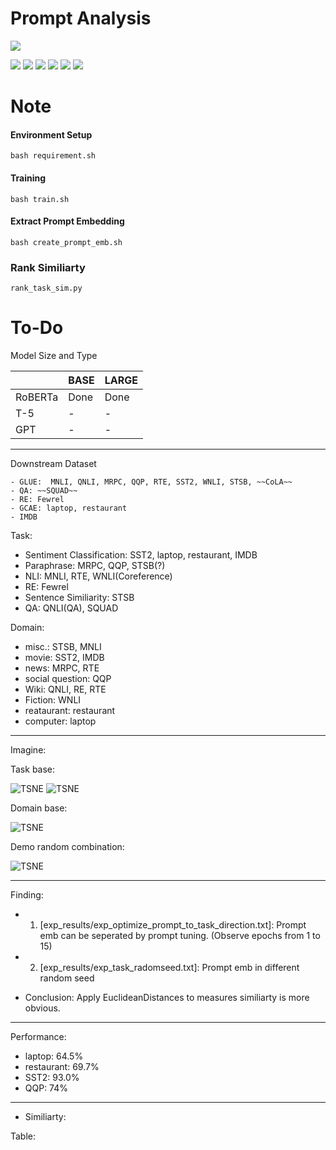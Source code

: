 
# Prompt Analysis

![](https://pandao.github.io/editor.md/images/logos/editormd-logo-180x180.png)

![](https://img.shields.io/github/stars/pandao/editor.md.svg) ![](https://img.shields.io/github/forks/pandao/editor.md.svg) ![](https://img.shields.io/github/tag/pandao/editor.md.svg) ![](https://img.shields.io/github/release/pandao/editor.md.svg) ![](https://img.shields.io/github/issues/pandao/editor.md.svg) ![](https://img.shields.io/bower/v/editor.md.svg)


Note
=============
#### Environment Setup
```
bash requirement.sh
```


#### Training
```
bash train.sh
```


#### Extract Prompt Embedding
```
bash create_prompt_emb.sh
```

### Rank Similiarty
```
rank_task_sim.py
```



To-Do
=============
Model Size and Type

|   |  BASE | LARGE  |
| ------------ | ------------ | ------------ |
| RoBERTa  |  Done  |  Done  |
| T-5  | -  |  - |
| GPT  |  - | -  |   |


---

Downstream Dataset
```
- GLUE:  MNLI, QNLI, MRPC, QQP, RTE, SST2, WNLI, STSB, ~~CoLA~~
- QA: ~~SQUAD~~
- RE: Fewrel
- GCAE: laptop, restaurant
- IMDB
```

Task:
- Sentiment Classification: SST2, laptop, restaurant, IMDB
- Paraphrase: MRPC, QQP, STSB(?)
- NLI: MNLI, RTE, WNLI(Coreference)
- RE: Fewrel
- Sentence Similiarity: STSB
- QA: QNLI(QA), SQUAD


Domain:
- misc.: STSB, MNLI
- movie: SST2, IMDB
- news: MRPC, RTE
- social question: QQP
- Wiki: QNLI, RE, RTE
- Fiction: WNLI
- reataurant: restaurant
- computer: laptop

---
Imagine:

Task base:

![TSNE](https://github.com/yushengsu-thu/prompt/blob/main/exp_results/SENTIMENT.jpg)
![TSNE](https://github.com/yushengsu-thu/prompt/blob/main/exp_results/NLI.jpg)


Domain base:

![TSNE](https://github.com/yushengsu-thu/prompt/blob/main/exp_results/PCA_DOMAIN_BASE_SENTIMENT.jpg)


Demo random combination:

![TSNE](https://github.com/yushengsu-thu/prompt/blob/main/output.jpg)


---
Finding:
- 1. [exp_results/exp_optimize_prompt_to_task_direction.txt]: Prompt emb can be seperated by prompt tuning. (Observe epochs from 1 to 15)
- 2. [exp_results/exp_task_radomseed.txt]: Prompt emb in different random seed 

- Conclusion: Apply EuclideanDistances to measures similiarty is more obvious. 

---
Performance:
- laptop: 64.5%
- restaurant: 69.7% 
- SST2: 93.0%
- QQP: 74%

---
- Similiarty:

Table:

